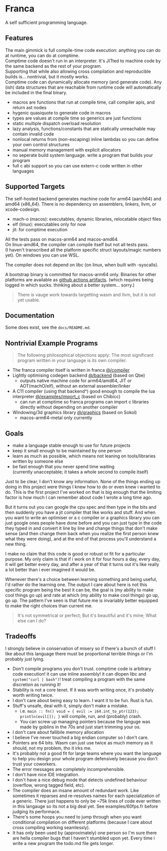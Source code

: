# Franca

A self sufficient programming language.  

## Features

The main gimmick is full compile-time code execution: anything you can do at runtime, you can do at comptime.  
Comptime code doesn't run in an interpreter. It's JITted to machine code by the same backend as the rest of your program.  
Supporting that while also allowing cross compilation and reproducible builds is... nontrivial, but it mostly works.  
Comptime code can dynamically allocate memory (and generate code). Any (ish) data structures that are reachable from 
runtime code will automatically be included in the final binary. 

- macros are functions that run at compile time, call compiler apis, and return ast nodes
- hygenic quasiquote to generate code in macros
- types are values at compile time so generics are just functions 
- static multiple dispatch overload resolution
- lazy analysis, functions/constants that are statically unreachable may contain invalid code 
- nonlocal returns from (non-escaping) inline lambdas so you can define your own control structures
- manual memory management with explicit allocators 
- no seperate build system language. write a program that builds your program
- full c abi support so you can use extern-c code written in other languages

## Supported Targets

The self-hosted backend generates machine code for arm64 (aarch64) and amd64 (x86_64). 
There is no dependency on assemblers, linkers, llvm, or xcode-codesign. 

- mach-o (macos): executables, dynamic libraries, relocatable object files
- elf (linux): executables only for now
- jit: for comptime execution 

All the tests pass on macos-arm64 and macos-amd64.  
On linux-amd64, the compiler can compile itself but not all tests pass.  
(I haven't transcribed all the platform specific struct layouts/magic numbers yet). 
On windows you can use WSL. 

The compiler does not depend on libc (on linux, when built with -syscalls). 

A bootstrap binary is committed for macos-arm64 only. 
Binaries for other platforms are available as [github actions artifacts](https://github.com/LukeGrahamLandry/franca/actions).
(which requires being logged in which sucks. thinking about a better system... sorry.)  

> There is vauge work towards targetting wasm and llvm, but it is not yet usable. 

## Documentation

Some does exist, see the `docs/README.md`.

## Nontrivial Example Programs

> The following philosophical objections apply: The most significant program written in your language is its own compiler.

- The franca compiler itself is written in franca [@/compiler](./compiler)
- Lightly optimising codegen backend [@/backend](./backend) (based on Qbe)
  - outputs native machine code for arm64/amd64, JIT or AOT(machO/elf), without an external assembler/linker
- A C11 compiler (using that backend^) good enough to compile the lua interpreter [@/examples/import_c](./examples/import_c) (based on Chibicc)
  - can run at comptime so franca programs can import c libraries directly without depending on another compiler
- Windowing/3d graphics library [@/graphics](./graphics) (based on Sokol)
  - macos-arm64-metal only currently

## Goals

- make a language stable enough to use for future projects
- keep it small enough to be maintained by one person
- learn as much as possible, which means not leaning on tools/libraries written by someone else
- be fast enough that you never spend time waiting  
  (currently unacceptable; it takes a whole second to compile itself)

Just to be clear, I don't know any information. None of the things ending up doing in this project were things I knew how to do or even knew i wanted to do. 
This is the first project I've worked on that is big enough that the limiting factor is how much I can remember about code I wrote a long time ago. 

But it turns out you can google the cpu spec and then type in the bits and then suddenly you have a jit compiler that like works and stuff. 
And when you want to write an optimiser or a c compiler or a graphics library you can just google ones people have done before 
and you can just type in the code they typed in and convert it line by line and change things that don't make sense 
(and then change them back when you realize the first person knew what they were doing), 
and at the end of that process you'll understand a new thing. 

I make no claim that this code is good or robust or fit for a particular purpose. 
My only claim is that if i work on it for four hours a day, every day, it will get better every day, 
and after a year of that it turns out it's like really a lot better than i ever imagined it would be. 

Whenever there's a choice between learning something and being useful, I'd rather do the learning one. 
The output I care about here is not this specific program being the best it can be, 
the goal is (my ability to make cool things go up) and rate at which (my ability to make cool things) go up, go up. 
The pattern I've seen is that future me is invariably better equipped to make the right choices than current me. 

> It's not symmetrical or perfect; But it's beautiful and it's mine; What else can I do?

## Tradeoffs

I strongly believe in conservation of misery so if there's a bunch of stuff I like about this language
there must be proportional terrible things or I'm probably just lying.

- Don't compile programs you don't trust. comptime code is arbitrary code execution!
  it can use inline assembly! it can dlopen libc and `system("curl | bash")`!
  treat compiling a program with the same discretion as running it!
- Stability is not a core tenet. If it was worth writing once, it's probably worth writing twice.
- I don't care about being easy to learn. I want it to be fun. Rust is fun.
- Stuff's unsafe, deal with it, simply don't make a mistake. 
  - i.e. `main :: fn() void = { evil := i64.int_to_ptr(123); println(evil[]); }` will compile, run, and (probably) crash.
  - You can screw up managing pointers because the languge was made by goblins in the 70s and just start trimming your os.
- I don't care about fallibile memory allocation
- I believe I've never touched a big endian computer so I don't care.
- Pointers are 64 bits. Wasm can just use twice as much memory as it should, not my problem, tho it irks me.
- It's probably not a good fit for large teams where you want the language to help you design your whole program defensively because you don't trust your coworkers.
- The error messages are completely incomprehensible.
- I don't have nice IDE integration.
- I don't have a nice debug mode that detects undefined behaviour (overflow, wrong tagged field, etc).
- The compiler does an insane amount of redundant work.
  Like sometimes it reparses and re-resolves names for each specialization of a generic.
  There just happens to only be ~75k lines of code ever written in this langauge so its not a big deal yet.
  See examples/60fps.fr before judging its performace.
- There's some hoops you need to jump through when you want conditional compilation on different platforms 
  (because I care about cross compiling working seamlessly). 
- It has only been used by (approximately) one person so I'm sure there are hella compiler bugs that I haven't stumbled upon yet. 
  Every time i write a new program the todo.md file gets longer. 
